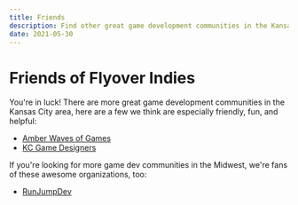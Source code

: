 ```yaml
---
title: Friends
description: Find other great game development communities in the Kansas City area and greater Midwest region.
date: 2021-05-30
---
```


# Friends of Flyover Indies

You're in luck! There are more great game development communities in the Kansas City area, here are a few we think are especially friendly, fun, and helpful:

- [Amber Waves of Games](https://www.amberwavesofgames.com/?ref=flyoverindies)
- [KC Game Designers](https://sites.google.com/site/kcgamedesigners/?ref=flyoverindies)

If you're looking for more game dev communities in the Midwest, we're fans of these awesome organizations, too:

- [RunJumpDev](http://runjumpdev.org/?ref=flyoverindies)

